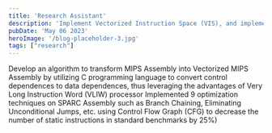 ```yaml
---
title: 'Research Assistant'
description: 'Implement Vectorized Instruction Space (VIS), and implement optimization techniques for SPARC Assembly'
pubDate: 'May 06 2023'
heroImage: '/blog-placeholder-3.jpg'
tags: ["research"]
---
```


Develop an algorithm to transform MIPS Assembly into Vectorized MIPS Assembly by utilizing C programming language to convert control dependences to data dependences, thus leveraging the advantages of Very Long Instruction Word (VLIW) processor
Implemented 9 optimization techniques on SPARC Assembly such as Branch Chaining, Eliminating Unconditional Jumps, etc. using Control Flow Graph (CFG) to decrease the number of static instructions in standard benchmarks by 25%)
